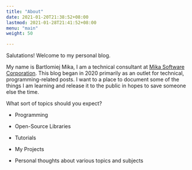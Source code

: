 ```yaml
---
title: "About"
date: 2021-01-20T21:38:52+08:00
lastmod: 2021-01-28T21:41:52+08:00
menu: "main"
weight: 50

---
```


Salutations! Welcome to my personal blog.

My name is Bartlomiej Mika, I am a technical consultant at [Mika Software Corporation](https://mikasoftware.com). This blog began in 2020 primarily as an outlet for technical, programming-related posts. I want to a place to document some of the things I am learning and release it to the public in hopes to save someone else the time.

What sort of topics should you expect?

* Programming

* Open-Source Libraries

* Tutorials

* My Projects

* Personal thoughts about various topics and subjects
